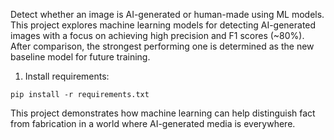 Detect whether an image is AI-generated or human-made using ML models. 
This project explores machine learning models for detecting AI-generated images with a focus on achieving high precision and F1 scores (~80%).
After comparison, the strongest performing one is determined as the new baseline model for future training.

1. Install requirements:
```
pip install -r requirements.txt
```

This project demonstrates how machine learning can help distinguish fact from fabrication in a world where AI-generated media is everywhere.
